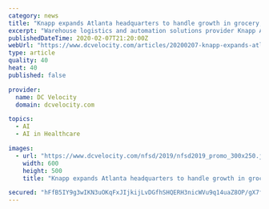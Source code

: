 ```yaml
---
category: news
title: "Knapp expands Atlanta headquarters to handle growth in grocery, retail, healthcare, and e-commerce"
excerpt: "Warehouse logistics and automation solutions provider Knapp AG has opened a $7 million facility expansion in Georgia that will allow it to conduct \"major projects\" in the grocery, retail, healthcare, and e-commerce sectors ... opportunity driven by emerging technology, such as artificial intelligence (AI), cloud-based technology, and internet ..."
publishedDateTime: 2020-02-07T21:20:00Z
webUrl: "https://www.dcvelocity.com/articles/20200207-knapp-expands-atlanta-headquarters-to-handle-growth-in-grocery--retail--healthcare--and-e-commerce/"
type: article
quality: 40
heat: 40
published: false

provider:
  name: DC Velocity
  domain: dcvelocity.com

topics:
  - AI
  - AI in Healthcare

images:
  - url: "https://www.dcvelocity.com/nfsd/2019/nfsd2019_promo_300x250.jpg"
    width: 600
    height: 500
    title: "Knapp expands Atlanta headquarters to handle growth in grocery, retail, healthcare, and e-commerce"

secured: "hFfB5IY9g3wIKN3uOKqFxJIjkijLvDGfhSHQERH3nicWVu9q14uaZ8OP/gX7fDY+YZzawuMPO46Ngxf/YVF5eKNaQO7RYXsuwtrpIe3um9KZtfbIALXe8yZ+HF82Sq7h8c3cDcAG6QcIZfNK/nwvyYFOhQ1rVtfBRsjfAI/QKZi2SzNZrePcwzTfAcsVsnKiFJa9+CkqRNqK7HFB1Zep43WejsnmS9YaTdVh1SEOmWxjcmlCBpwIljlZIO03dk75q49AmCPVkzcoaJv9oSWF1HrP/84lBduiegkaP6cpaaBOMPTacPDtXJ0hszm0Hdav;+c8KSu/G86IZIr4sW33MYg=="
---
```


